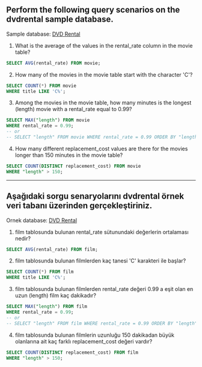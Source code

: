 ## Perform the following query scenarios on the dvdrental sample database.

Sample database: [DVD Rental](https://www.postgresqltutorial.com/postgresql-sample-database/)

1. What is the average of the values in the rental_rate column in the movie table?

```sql
SELECT AVG(rental_rate) FROM movie;
```

2. How many of the movies in the movie table start with the character 'C'?

```sql
SELECT COUNT(*) FROM movie
WHERE title LIKE 'C%';
```

3. Among the movies in the movie table, how many minutes is the longest (length) movie with a rental_rate equal to 0.99?

```sql
SELECT MAX("length") FROM movie
WHERE rental_rate = 0.99;
-- or
-- SELECT "length" FROM movie WHERE rental_rate = 0.99 ORDER BY "length" DESC LIMIT 1;
```

4. How many different replacement_cost values are there for the movies longer than 150 minutes in the movie table?

```sql
SELECT COUNT(DISTINCT replacement_cost) FROM movie
WHERE "length" > 150;
```

<hr>

## Aşağıdaki sorgu senaryolarını dvdrental örnek veri tabanı üzerinden gerçekleştiriniz.

Ornek database: [DVD Rental](https://www.postgresqltutorial.com/postgresql-sample-database/)

1. film tablosunda bulunan rental_rate sütunundaki değerlerin ortalaması nedir?

```sql
SELECT AVG(rental_rate) FROM film;
```

2. film tablosunda bulunan filmlerden kaç tanesi 'C' karakteri ile başlar?

```sql
SELECT COUNT(*) FROM film
WHERE title LIKE 'C%';
```

3. film tablosunda bulunan filmlerden rental_rate değeri 0.99 a eşit olan en uzun (length) film kaç dakikadır?

```sql
SELECT MAX("length") FROM film
WHERE rental_rate = 0.99;
-- or
-- SELECT "length" FROM film WHERE rental_rate = 0.99 ORDER BY "length" DESC LIMIT 1;
```

4. film tablosunda bulunan filmlerin uzunluğu 150 dakikadan büyük olanlarına ait kaç farklı replacement_cost değeri vardır?

```sql
SELECT COUNT(DISTINCT replacement_cost) FROM film
WHERE "length" > 150;
```
